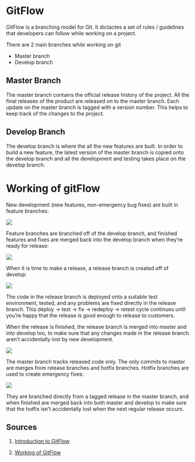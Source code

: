 # GitFlow

 GitFlow is a branching model for Git. It dictactes a set of rules / guidelines that developers can follow while working on a project. 
 
 There are 2 main branches while working on git
 
 -  Master branch
 -  Develop branch
 
 
## Master Branch
 
 The master branch contains the official release history of the project. All the final releases of the product are released on to the master branch. Each update on the master branch is tagged with a version number. This helps to keep track of the changes to the project.
 
## Develop Branch 
 
The develop branch is where the all the new features are built. In order to build a new feature, the latest version of the master branch is copied onto the develop branch and all the development and testing takes place on the develop branch.

# Working of gitFlow

New development (new features, non-emergency bug fixes) are built in feature branches:

<img src="Image/GitFlowFeatureBranches.png">

Feature branches are branched off of the develop branch, and finished features and fixes are merged back into the develop branch when they’re ready for release:

<img src="Image/GitFlowDevelopBranch.png">

When it is time to make a release, a release branch is created off of develop:

<img src="Image/GitFlowReleaseBranch.png">

The code in the release branch is deployed onto a suitable test environment, tested, and any problems are fixed directly in the release branch. This deploy -> test -> fix -> redeploy -> retest cycle continues until you’re happy that the release is good enough to release to customers.

When the release is finished, the release branch is merged into master and into develop too, to make sure that any changes made in the release branch aren’t accidentally lost by new development.

<img src="Image/GitFlowMasterBranch.png">

The master branch tracks released code only. The only commits to master are merges from release branches and hotfix branches.
Hotfix branches are used to create emergency fixes:

<img src="Image/GitFlowHotfixBranch.png">

They are branched directly from a tagged release in the master branch, and when finished are merged back into both master and develop to make sure that the hotfix isn’t accidentally lost when the next regular release occurs.

## Sources

1.  [Introduction to GitFlow](https://www.atlassian.com/git/tutorials/comparing-workflows/gitflow-workflow)

2.  [Working of GitFlow](https://datasift.github.io/gitflow/IntroducingGitFlow.html)
